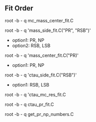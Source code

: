 ## Fit Order
root -b - q mc_mass_center_fit.C

root -b - q  'mass_side_fit.C("PR", "RSB")'
* option1: PR, NP
* option2: RSB, LSB

root -b - q  'mass_center_fit.C("PR)'
* option1: PR, NP

root -b - q  'ctau_side_fit.C("RSB")'
* option1: RSB, LSB

root -b - q  'ctau_mc_res_fit.C

root -b - q  ctau_pr_fit.C

root -b - q  get_pr_np_numbers.C